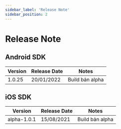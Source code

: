 ```yaml
---
sidebar_label: 'Release Note'
sidebar_position: 2
---
```


# Release Note

## Android SDK

| Version  | Release Date | Notes |
| ------------- | ------------- | ------------- |
| 1.0.25  | 20/01/2022  | Build bản alpha |


## iOS SDK

| Version  | Release Date | Notes |
| ------------- | ------------- | ------------- |
| alpha-1.0.1  | 15/08/2021  | Build bản alpha |
